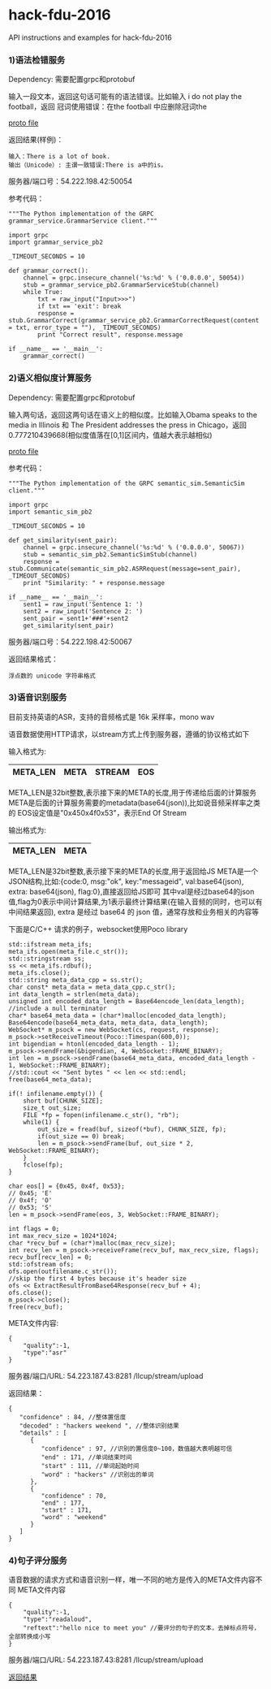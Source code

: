 # hack-fdu-2016
API instructions and examples for hack-fdu-2016

### 1)语法检错服务
Dependency: 需要配置grpc和protobuf

输入一段文本，返回这句话可能有的语法错误。比如输入 i do not play the football，返回 冠词使用错误：在the football 中应删除冠词the

[proto file](https://github.com/yxf0605/hack-fdu-2016/blob/master/grammar_res/grammar_service.proto)

返回结果(样例)：
```
输入：There is a lot of book.
输出（Unicode）: 主谓一致错误:There is a中的is。

```

服务器/端口号：54.222.198.42:50054

参考代码：

```
"""The Python implementation of the GRPC grammar_service.GrammarService client."""

import grpc
import grammar_service_pb2

_TIMEOUT_SECONDS = 10

def grammar_correct():
    channel = grpc.insecure_channel('%s:%d' % ('0.0.0.0', 50054))
    stub = grammar_service_pb2.GrammarServiceStub(channel)
    while True:
        txt = raw_input("Input>>>")
        if txt == 'exit': break
        response = stub.GrammarCorrect(grammar_service_pb2.GrammarCorrectRequest(content = txt, error_type = ""), _TIMEOUT_SECONDS)
        print "Correct result", response.message

if __name__ == '__main__':
    grammar_correct()

```

### 2)语义相似度计算服务
Dependency: 需要配置grpc和protobuf

输入两句话，返回这两句话在语义上的相似度。比如输入Obama speaks to the media in Illinois 和 The President addresses the press in Chicago，返回 0.777210439668(相似度值落在[0,1]区间内，值越大表示越相似)

[proto file](https://github.com/yxf0605/hack-fdu-2016/blob/master/semantic_res/semantic_sim.proto)


参考代码：
```
"""The Python implementation of the GRPC semantic_sim.SemanticSim client."""

import grpc
import semantic_sim_pb2

_TIMEOUT_SECONDS = 10

def get_similarity(sent_pair):
    channel = grpc.insecure_channel('%s:%d' % ('0.0.0.0', 50067))
    stub = semantic_sim_pb2.SemanticSimStub(channel)
    response = stub.Communicate(semantic_sim_pb2.ASRRequest(message=sent_pair), _TIMEOUT_SECONDS)
    print "Similarity: " + response.message

if __name__ == '__main__':
    sent1 = raw_input('Sentence 1: ')
    sent2 = raw_input('Sentence 2: ')
    sent_pair = sent1+'###'+sent2
    get_similarity(sent_pair) 

```

服务器/端口号：54.222.198.42:50067

返回结果格式：
```
浮点数的 unicode 字符串格式
```
### 3)语音识别服务
目前支持英语的ASR，支持的音频格式是 16k 采样率，mono wav

语音数据使用HTTP请求，以stream方式上传到服务器，遵循的协议格式如下

输入格式为:

|  META_LEN	 |  META | STREAM  | EOS  |
|---|---|---|---|
META_LEN是32bit整数,表示接下来的META的长度,用于传递给后面的计算服务
META是后面的计算服务需要的metadata(base64(json)),比如说音频采样率之类的
EOS设定值是"0x450x4f0x53"，表示End Of Stream


输出格式为:

| META_LEN	 |  META |
|---|---|
META_LEN是32bit整数,表示接下来的META的长度,用于返回给JS
META是一个JSON结构,比如:{code:0, msg:"ok", key:"messageid", val:base64(json), extra: base64(json), flag:0},直接返回给JS即可
其中val是经过base64的json值,flag为0表示中间计算结果,为1表示最终计算结果(在输入音频的同时，也可以有中间结果返回), extra 是经过 base64 的 json 值，通常存放和业务相关的内容等
 
下面是C/C++ 请求的例子，websocket使用Poco library

```
std::ifstream meta_ifs;
meta_ifs.open(meta_file.c_str());
std::stringstream ss;
ss << meta_ifs.rdbuf();
meta_ifs.close();
std::string meta_data_cpp = ss.str();
char const* meta_data = meta_data_cpp.c_str();
int data_length = strlen(meta_data);
unsigned int encoded_data_length = Base64encode_len(data_length); //include a null terminator
char* base64_meta_data = (char*)malloc(encoded_data_length);
Base64encode(base64_meta_data, meta_data, data_length);
WebSocket* m_psock = new WebSocket(cs, request, response);
m_psock->setReceiveTimeout(Poco::Timespan(600,0));
int bigendian = htonl(encoded_data_length - 1);
m_psock->sendFrame(&bigendian, 4, WebSocket::FRAME_BINARY);
int len = m_psock->sendFrame(base64_meta_data, encoded_data_length - 1, WebSocket::FRAME_BINARY);
//std::cout << "Sent bytes " << len << std::endl;
free(base64_meta_data);

if(! infilename.empty()) {
    short buf[CHUNK_SIZE];
    size_t out_size;
    FILE *fp = fopen(infilename.c_str(), "rb");
    while(1) {
        out_size = fread(buf, sizeof(*buf), CHUNK_SIZE, fp);
        if(out_size == 0) break;
        len = m_psock->sendFrame(buf, out_size * 2, WebSocket::FRAME_BINARY);
    }
    fclose(fp);
}

char eos[] = {0x45, 0x4f, 0x53};
// 0x45; 'E'
// 0x4f; 'O'
// 0x53; 'S'
len = m_psock->sendFrame(eos, 3, WebSocket::FRAME_BINARY);

int flags = 0;
int max_recv_size = 1024*1024;
char *recv_buf = (char*)malloc(max_recv_size);
int recv_len = m_psock->receiveFrame(recv_buf, max_recv_size, flags);
recv_buf[recv_len] = 0;
std::ofstream ofs;
ofs.open(outfilename.c_str());
//skip the first 4 bytes because it's header size
ofs << ExtractResultFromBase64Response(recv_buf + 4);
ofs.close();
m_psock->close();
free(recv_buf);
```

META文件内容:
```
{
    "quality":-1,
    "type":"asr"
}
```

服务器/端口/URL: 54.223.187.43:8281 /llcup/stream/upload

返回结果：
```
{
   "confidence" : 84, //整体置信度
   "decoded" : "hackers weekend ", //整体识别结果
   "details" : [
      {
         "confidence" : 97, //识别的置信度0~100，数值越大表明越可信
         "end" : 171, //单词结束时间
         "start" : 111, //单词起始时间
         "word" : "hackers" //识别出的单词
      },
      {
         "confidence" : 70,
         "end" : 177,
         "start" : 171,
         "word" : "weekend"
      }
   ]
}
```

### 4)句子评分服务
语音数据的请求方式和语音识别一样，唯一不同的地方是传入的META文件内容不同
META文件内容
```
{
    "quality":-1,
    "type":"readaloud",
    "reftext":"hello nice to meet you" //要评分的句子的文本，去掉标点符号，全部转换成小写
}
```

服务器/端口/URL: 54.223.187.43:8281 /llcup/stream/upload

[返回结果](https://github.com/yxf0605/hack-fdu-2016/blob/master/readaloud.json)
